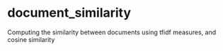 document_similarity
===================

Computing the similarity between documents using tfidf measures, and cosine similarity